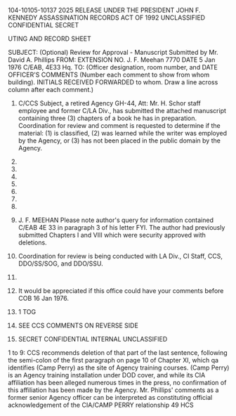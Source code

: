 104-10105-10137 2025 RELEASE UNDER THE PRESIDENT JOHN F. KENNEDY ASSASSINATION RECORDS ACT OF 1992
UNCLASSIFIED
CONFIDENTIAL
SECRET

UTING AND RECORD SHEET

SUBJECT: (Optional)
Review for Approval - Manuscript Submitted by
Mr. David A. Phillips
FROM: EXTENSION NO.
J. F. Meehan 7770 DATE 5 Jan 1976
C/EAB, 4E33 Hq.
TO: (Officer designation, room number, and DATE OFFICER'S COMMENTS (Number each comment to show from whom
building). INITIALS RECEIVED FORWARDED to whom. Draw a line across column after each comment.)

1. C/CCS Subject, a retired Agency
GH-44, Att: Mr. H. Schor staff employee and former
C/LA Div., has submitted
the attached manuscript
containing three (3) chapters
of a book he has in
preparation. Coordination
for review and comment is
requested to determine if
the material: (1) is
classified, (2) was learned
while the writer was
employed by the Agency,
or (3) has not been placed
in the public domain by the
Agency.

2.
3.
4.
5.
6.
7.
8.
9. J. F. MEEHAN Please note author's query
for information contained
C/EAB 4E 33 in paragraph 3 of his letter
FYI. The author had
previously submitted
Chapters I and VIII which
were security approved with
deletions.

10. Coordination for review is
being conducted with LA Div.,
CI Staff, CCS, DDO/SS/SOG,
and DDO/SSU.

11.

12. It would be appreciated if
this office could have your
comments before COB
16 Jan 1976.
13. 1 TOG

14. SEE CCS COMMENTS ON
REVERSE SIDE
15. SECRET CONFIDENTIAL INTERNAL UNCLASSIFIED

1 to 9:
CCS recommends deletion of that part of the last sentence, following
the semi-colon of the first paragraph on page 10 of Chapter XI, which qa
identifies (Camp Perry) as the site of Agency training courses. (Camp Perry)
is an Agency training installation under DOD cover, and while its CIA
affiliation has been alleged numerous times in the press, no confirmation
of this affiliation has been made by the Agency. Mr. Phillips' comments
as a former senior Agency officer can be interpreted as constituting
official acknowledgement of the CIA/CAMP PERRY relationship
49
HCS
